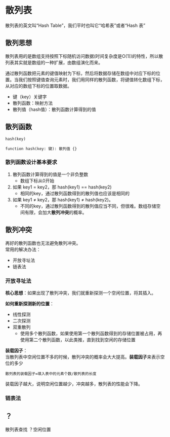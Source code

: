 # 散列表

散列表的英文叫“Hash Table”，我们平时也叫它“哈希表”或者“Hash 表”

## 散列思想

散列表用的是数组支持按照下标随机访问数据(时间复杂度是O(1))的特性，所以散列表其实就是数组的一种扩展，由数组演化而来。

通过散列函数把元素的键值映射为下标，然后将数据存储在数组中对应下标的位置。当我们按照键值查询元素时，我们用同样的散列函数，将键值转化数组下标，从对应的数组下标的位置取数据。

- 键（key）关键字
- 散列函数：映射方法
- 散列值（hash值）：散列函数计算得到的值
[](https://static001.geekbang.org/resource/image/92/73/92c89a57e21f49d2f14f4424343a2773.jpg?wh=1142*744)

## 散列函数

`hash(key)`

```
function hash(key: 键): 散列值 {}
```

### 散列函数设计基本要求

1. 散列函数计算得到的值是一个非负整数
   - 数组下标从0开始
2. 如果 key1 = key2，那 hash(key1) == hash(key2)
   - 相同的key，通过散列函数得到的散列值也应该是相同的
3. 如果 key1 ≠ key2，那 hash(key1) ≠ hash(key2)。
   - 不同的key，通过散列函数得到的散列值应当不同，但很难。数组存储空间有限，会加大**散列冲突**的概率。

## 散列冲突

再好的散列函数也无法避免散列冲突。  
常用的解决办法：

- 开放寻址法
- 链表法

### 开放寻址法

**核心思想**：如果出现了散列冲突，我们就重新探测一个空闲位置，将其插入。

**如何重新探测新的位置**：  

- 线性探测
- 二次探测
- 双重散列
  - 使用多个散列函数，如果使用第一个散列函数得到的存储位置被占用，再使用第二个散列函数，以此类推，直到找到空闲的存储位置

**装载因子**：  
当散列表中空闲位置不多的时候，散列冲突的概率会大大提高。**装载因子**来表示空位的多少

```
散列表的装载因子=填入表中的元素个数/散列表的长度
```

装载因子越大，说明空闲位置越少，冲突越多，散列表的性能会下降。

### 链表法

## ？

散列表查找 ？空闲位置
